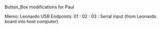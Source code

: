 Button_Box modifications for Paul

Memo:
Leonardo USB Endpoints:
01 :
02 :
03 : Serial input (from Leonardo board into host computer)